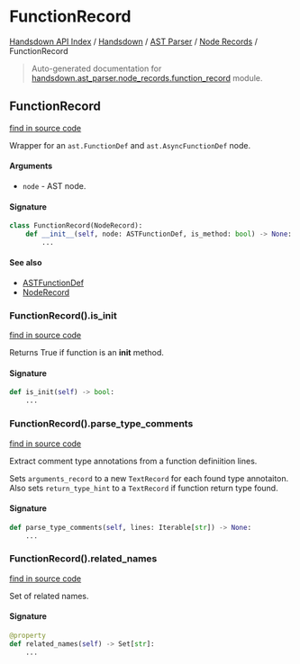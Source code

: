 # FunctionRecord

[Handsdown API Index](../../../README.md#handsdown-api-index) /
[Handsdown](../../index.md#handsdown) /
[AST Parser](../index.md#ast-parser) /
[Node Records](./index.md#node-records) /
FunctionRecord

> Auto-generated documentation for [handsdown.ast_parser.node_records.function_record](https://github.com/vemel/handsdown/blob/main/handsdown/ast_parser/node_records/function_record.py) module.

## FunctionRecord

[find in source code](https://github.com/vemel/handsdown/blob/main/handsdown/ast_parser/node_records/function_record.py#L16)

Wrapper for an `ast.FunctionDef` and `ast.AsyncFunctionDef` node.

#### Arguments

- `node` - AST node.

#### Signature

```python
class FunctionRecord(NodeRecord):
    def __init__(self, node: ASTFunctionDef, is_method: bool) -> None:
        ...
```

#### See also

- [ASTFunctionDef](../type_defs.md#astfunctiondef)
- [NodeRecord](./node_record.md#noderecord)

### FunctionRecord().is_init

[find in source code](https://github.com/vemel/handsdown/blob/main/handsdown/ast_parser/node_records/function_record.py#L140)

Returns True if function is an __init__ method.

#### Signature

```python
def is_init(self) -> bool:
    ...
```

### FunctionRecord().parse_type_comments

[find in source code](https://github.com/vemel/handsdown/blob/main/handsdown/ast_parser/node_records/function_record.py#L97)

Extract comment type annotations from a function definiition lines.

Sets `arguments_record` to a new `TextRecord` for each found type annotaiton.
Also sets `return_type_hint` to a `TextRecord` if function return type found.

#### Signature

```python
def parse_type_comments(self, lines: Iterable[str]) -> None:
    ...
```

### FunctionRecord().related_names

[find in source code](https://github.com/vemel/handsdown/blob/main/handsdown/ast_parser/node_records/function_record.py#L40)

Set of related names.

#### Signature

```python
@property
def related_names(self) -> Set[str]:
    ...
```



